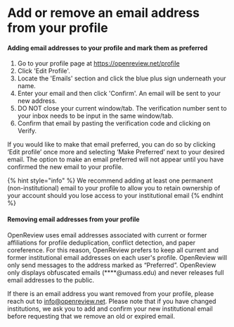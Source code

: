 # Add or remove an email address from your profile

#### Adding email addresses to your profile and mark them as preferred

1. Go to your profile page at https://openreview.net/profile
2. Click 'Edit Profile'.
3. Locate the 'Emails' section and click the blue plus sign underneath your name.&#x20;
4. Enter your email and then click 'Confirm'. An email will be sent to your new address.&#x20;
5. DO NOT close your current window/tab. The verification number sent to your inbox needs to be input in the same window/tab.
6. Confirm that email by pasting the verification code and clicking on Verify.&#x20;

If you would like to make that email preferred, you can do so by clicking ‘Edit profile’ once more and selecting ‘Make Preferred’ next to your desired email. The option to make an email preferred will not appear until you have confirmed the new email to your profile.



{% hint style="info" %}
We recommend adding at least one permanent (non-institutional) email to your profile to allow you to retain ownership of your account should you lose access to your institutional email
{% endhint %}

#### Removing email addresses from your profile

OpenReview uses email addresses associated with current or former affiliations for profile deduplication, conflict detection, and paper coreference. For this reason, OpenReview prefers to keep all current and former institutional email addresses on each user's profile. OpenReview will only send messages to the address marked as “Preferred”. OpenReview only displays obfuscated emails (\*\*\*\*@umass.edu) and never releases full email addresses to the public.

If there is an email address you want removed from your profile, please reach out to info@openreview.net. Please note that if you have changed institutions, we ask you to add and confirm your new institutional email before requesting that we remove an old or expired email.
